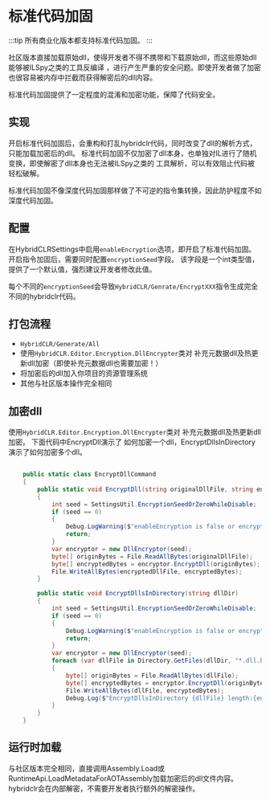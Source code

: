 # 标准代码加固

:::tip
所有商业化版本都支持标准代码加固。
:::

社区版本直接加载原始dll，使得开发者不得不携带和下载原始dll，而这些原始dll能够被ILSpy之类的工具反编译
，进行产生严重的安全问题。即使开发者做了加密也很容易被内存中拦截而获得解密后的dll内容。

标准代码加固提供了一定程度的混淆和加密功能，保障了代码安全。

## 实现

开启标准代码加固后，会重构和打乱hybridclr代码，同时改变了dll的解析方式，只能加载加密后的dll。
标准代码加固不仅加密了dll本身，也单独对IL进行了随机变换，即使解密了dll本身也无法被ILSpy之类的
工具解析，可以有效阻止代码被轻松破解。

标准代码加固不像深度代码加固那样做了不可逆的指令集转换，因此防护程度不如深度代码加固。

## 配置

在HybridCLRSettings中启用`enableEncryption`选项，即开启了标准代码加固。开启指令加固后，需要同时配置`encryptionSeed`字段。
该字段是一个int类型值，提供了一个默认值，强烈建议开发者修改此值。

每个不同的`encryptionSeed`会导致`HybridCLR/Genrate/EncryptXXX`指令生成完全不同的hybridclr代码。

## 打包流程

- `HybridCLR/Generate/All`
- 使用`HybridCLR.Editor.Encryption.DllEncrypter`类对 补充元数据dll及热更新dll加密（即使补充元数据dll也需要加密！）
- 将加密后的dll加入你项目的资源管理系统
- 其他与社区版本操作完全相同

## 加密dll

使用`HybridCLR.Editor.Encryption.DllEncrypter`类对 补充元数据dll及热更新dll加密。 下面代码中EncryptDll演示了
如何加密一个dll，EncryptDllsInDirectory演示了如何加密多个dll。

```csharp

    public static class EncryptDllCommand
    {
        public static void EncryptDll(string originalDllFile, string encryptedDllFile)
        {
            int seed = SettingsUtil.EncryptionSeedOrZeroWhileDisable;
            if (seed == 0)
            {
                Debug.LogWarning($"enableEncryption is false or encryptionSeed == 0, encryption is skipped");
                return;
            }
            var encryptor = new DllEncryptor(seed);
            byte[] originBytes = File.ReadAllBytes(originalDllFile);
            byte[] encryptedBytes = encryptor.EncryptDll(originBytes);
            File.WriteAllBytes(encryptedDllFile, encryptedBytes);
        }

        public static void EncryptDllsInDirectory(string dllDir)
        {
            int seed = SettingsUtil.EncryptionSeedOrZeroWhileDisable;
            if (seed == 0)
            {
                Debug.LogWarning($"enableEncryption is false or encryptionSeed == 0, encryption is skipped");
                return;
            }
            var encryptor = new DllEncryptor(seed);
            foreach (var dllFile in Directory.GetFiles(dllDir, "*.dll.bytes"))
            {
                byte[] originBytes = File.ReadAllBytes(dllFile);
                byte[] encryptedBytes = encryptor.EncryptDll(originBytes);
                File.WriteAllBytes(dllFile, encryptedBytes);
                Debug.Log($"EncryptDllsInDirectory {dllFile} length:{encryptedBytes.Length}");
            }
        }
    }
```

## 运行时加载

与社区版本完全相同，直接调用Assembly.Load或RuntimeApi.LoadMetadataForAOTAssembly加载加密后的dll文件内容。
hybridclr会在内部解密，不需要开发者执行额外的解密操作。

